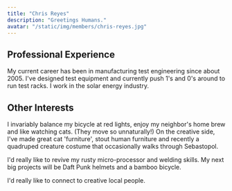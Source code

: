 ```yaml
---
title: "Chris Reyes"
description: "Greetings Humans."
avatar: "/static/img/members/chris-reyes.jpg"
---
```


## Professional Experience

My current career has been in manufacturing test engineering since about 2005.  I've designed test equipment and currently push 1's and 0's around to run test racks.  I work in the solar energy industry.


## Other Interests

I invariably balance my bicycle at red lights, enjoy my neighbor's home brew and like watching cats.  (They move so unnaturally!)  On the creative side, I've made great cat 'furniture',  stout human furniture and recently a quadruped creature costume that occasionally walks through Sebastopol.

I'd really like to revive my rusty micro-processor and welding skills.  My next big projects will be Daft Punk helmets and a bamboo bicycle.

I'd really like to connect to creative local people.  
